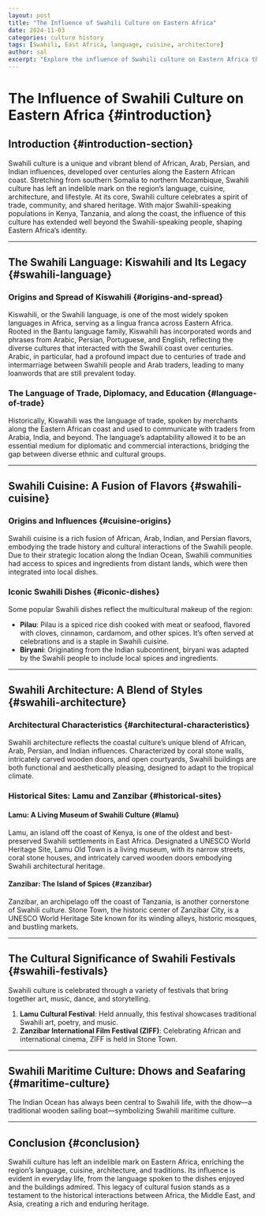 ```yaml
---
layout: post
title: "The Influence of Swahili Culture on Eastern Africa"
date: 2024-11-03
categories: culture history
tags: [Swahili, East Africa, language, cuisine, architecture]
author: sal
excerpt: "Explore the influence of Swahili culture on Eastern Africa through its language, cuisine, architecture, and historical sites like Lamu and Zanzibar."
---
```


# The Influence of Swahili Culture on Eastern Africa {#introduction}

## Introduction {#introduction-section}

Swahili culture is a unique and vibrant blend of African, Arab, Persian, and Indian influences, developed over centuries along the Eastern African coast. Stretching from southern Somalia to northern Mozambique, Swahili culture has left an indelible mark on the region’s language, cuisine, architecture, and lifestyle. At its core, Swahili culture celebrates a spirit of trade, community, and shared heritage. With major Swahili-speaking populations in Kenya, Tanzania, and along the coast, the influence of this culture has extended well beyond the Swahili-speaking people, shaping Eastern Africa’s identity.

---

## The Swahili Language: Kiswahili and Its Legacy {#swahili-language}

### Origins and Spread of Kiswahili {#origins-and-spread}

Kiswahili, or the Swahili language, is one of the most widely spoken languages in Africa, serving as a lingua franca across Eastern Africa. Rooted in the Bantu language family, Kiswahili has incorporated words and phrases from Arabic, Persian, Portuguese, and English, reflecting the diverse cultures that interacted with the Swahili coast over centuries. Arabic, in particular, had a profound impact due to centuries of trade and intermarriage between Swahili people and Arab traders, leading to many loanwords that are still prevalent today.

### The Language of Trade, Diplomacy, and Education {#language-of-trade}

Historically, Kiswahili was the language of trade, spoken by merchants along the Eastern African coast and used to communicate with traders from Arabia, India, and beyond. The language’s adaptability allowed it to be an essential medium for diplomatic and commercial interactions, bridging the gap between diverse ethnic and cultural groups.

---

## Swahili Cuisine: A Fusion of Flavors {#swahili-cuisine}

### Origins and Influences {#cuisine-origins}

Swahili cuisine is a rich fusion of African, Arab, Indian, and Persian flavors, embodying the trade history and cultural interactions of the Swahili people. Due to their strategic location along the Indian Ocean, Swahili communities had access to spices and ingredients from distant lands, which were then integrated into local dishes.

### Iconic Swahili Dishes {#iconic-dishes}

Some popular Swahili dishes reflect the multicultural makeup of the region:

- **Pilau**: Pilau is a spiced rice dish cooked with meat or seafood, flavored with cloves, cinnamon, cardamom, and other spices. It’s often served at celebrations and is a staple in Swahili cuisine.
- **Biryani**: Originating from the Indian subcontinent, biryani was adapted by the Swahili people to include local spices and ingredients.

---

## Swahili Architecture: A Blend of Styles {#swahili-architecture}

### Architectural Characteristics {#architectural-characteristics}

Swahili architecture reflects the coastal culture’s unique blend of African, Arab, Persian, and Indian influences. Characterized by coral stone walls, intricately carved wooden doors, and open courtyards, Swahili buildings are both functional and aesthetically pleasing, designed to adapt to the tropical climate.

### Historical Sites: Lamu and Zanzibar {#historical-sites}

#### Lamu: A Living Museum of Swahili Culture {#lamu}

Lamu, an island off the coast of Kenya, is one of the oldest and best-preserved Swahili settlements in East Africa. Designated a UNESCO World Heritage Site, Lamu Old Town is a living museum, with its narrow streets, coral stone houses, and intricately carved wooden doors embodying Swahili architectural heritage.

#### Zanzibar: The Island of Spices {#zanzibar}

Zanzibar, an archipelago off the coast of Tanzania, is another cornerstone of Swahili culture. Stone Town, the historic center of Zanzibar City, is a UNESCO World Heritage Site known for its winding alleys, historic mosques, and bustling markets.

---

## The Cultural Significance of Swahili Festivals {#swahili-festivals}

Swahili culture is celebrated through a variety of festivals that bring together art, music, dance, and storytelling.

1. **Lamu Cultural Festival**: Held annually, this festival showcases traditional Swahili art, poetry, and music.
2. **Zanzibar International Film Festival (ZIFF)**: Celebrating African and international cinema, ZIFF is held in Stone Town.

---

## Swahili Maritime Culture: Dhows and Seafaring {#maritime-culture}

The Indian Ocean has always been central to Swahili life, with the dhow—a traditional wooden sailing boat—symbolizing Swahili maritime culture.

---

## Conclusion {#conclusion}

Swahili culture has left an indelible mark on Eastern Africa, enriching the region’s language, cuisine, architecture, and traditions. Its influence is evident in everyday life, from the language spoken to the dishes enjoyed and the buildings admired. This legacy of cultural fusion stands as a testament to the historical interactions between Africa, the Middle East, and Asia, creating a rich and enduring heritage.
